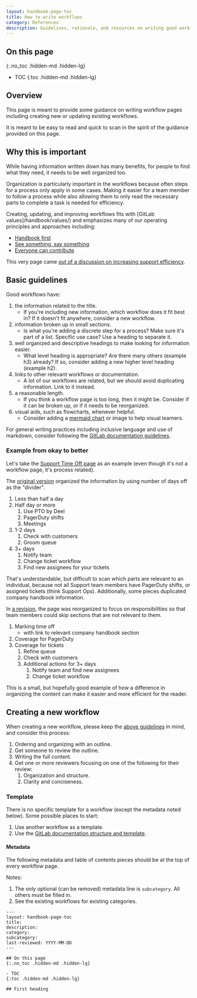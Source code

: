```yaml
---
layout: handbook-page-toc
title: How to write workflows
category: References
description: Guidelines, rationale, and resources on writing good workflow pages.
---
```


## On this page
{:.no_toc .hidden-md .hidden-lg}

- TOC
{:toc .hidden-md .hidden-lg}

## Overview

This page is meant to provide some guidance on writing workflow pages including creating new or updating existing workflows.

It is meant to be easy to read and quick to scan in the spirit of the guidance provided on this page.

## Why this is important

While having information written down has many benefits, for people to find what they need, it needs to be well organized too.

Organization is particularly important in the workflows because often steps for a process only apply in some cases.
Making it easier for a team member to follow a process while also allowing them to only read the necessary parts to complete a task is needed for efficiency.

Creating, updating, and improving workflows fits with [GitLab values]/handbook/values/) and emphasizes many of our operating principles and approaches including:

- [Handbook first](/handbook/handbook-usage/#why-handbook-first)
- [See something, say something](/handbook/values/#see-something-say-something)
- [Everyone can contribute](/handbook/values/#mission)

This very page came [out of a discussion on increasing support efficiency](https://gitlab.com/gitlab-com/support/support-team-meta/-/issues/2927).

## Basic guidelines

Good workflows have:

1. the information related to the title.
    - If you're including new information, which workflow does it fit best in? If it doesn't fit anywhere, consider a new workflow.
1. information broken up in small sections.
    - Is what you're adding a discrete step for a process? Make sure it's part of a list. Specific use case? Use a heading to separate it.
1. well organized and descriptive headings to make looking for information easier.
    - What level heading is appropriate? Are there many others (example h3) already? If so, consider adding a new higher level heading (example h2).
1. links to other relevant workflows or documentation.
    - A lot of our workflows are related, but we should avoid duplicating information. Link to it instead.
1. a reasonable length.
    - If you think a workflow page is too long, then it might be. Consider if it can be broken up, or if it needs to be reorganized.
1. visual aids, such as flowcharts, whenever helpful.
    - Consider adding a [mermaid chart](https://docs.gitlab.com/ee/user/markdown.html#mermaid) or image to help visual learners.

For general writing practices including inclusive language and use of markdown, consider following the [GitLab documentation guidelines](https://docs.gitlab.com/ee/development/documentation/styleguide/).

### Example from okay to better

Let's take the [Support Time Off page](/handbook/support/support-time-off.html) as an example (even though it's not a workflow page, it's process related).

The [original version](https://gitlab.com/gitlab-com/www-gitlab-com/-/blob/7d9466ea0400d3e7739f280c7568b3f030fa2562/sites/handbook/source/handbook/support/support-time-off.html.md#taking-off-less-than-half-a-day) organized the information by using number of days off as the "divider".

1. Less than half a day
1. Half day or more
    1. Use PTO by Deel
    1. PagerDuty shifts
    1. Meetings
1. 1-2 days
    1. Check with customers
    1. Groom queue
1. 3+ days
    1. Notify team
    1. Change ticket workflow
    1. Find new assignees for your tickets

That's understandable, but difficult to scan which parts are relevant to an individual,
because not all Support team members have PagerDuty shifts, or assigned tickets (think Support Ops).
Additionally, some pieces duplicated company handbook information.

In [a revision](https://gitlab.com/gitlab-com/www-gitlab-com/-/blob/7d9466ea0400d3e7739f280c7568b3f030fa2562/sites/handbook/source/handbook/support/support-time-off.html.md#taking-off-less-than-half-a-day), the page was reorganized to focus on responsibilities so that team members could skip sections that are not relevant to them.

1. Marking time off
    - with link to relevant company handbook section
1. Coverage for PagerDuty
1. Coverage for tickets
    1. Refine queue
    1. Check with customers
    1. Additional actions for 3+ days
        1. Notify team and find new assignees
        1. Change ticket workflow

This is a small, but hopefully good example of how a difference in organizing the content can make it easier and more efficient for the reader.

## Creating a new workflow

When creating a new workflow, please keep the [above guidelines](#basic-guidelines) in mind, and consider this process:

1. Ordering and organizing with an outline.
1. Get someone to review the outline.
1. Writing the full content.
1. Get one or more reviewers focusing on one of the following for their review:
    1. Organization and structure.
    1. Clarity and conciseness.

### Template

There is no specific template for a workflow (except the metadata noted below). Some possible places to start:

1. Use another workflow as a template.
1. Use the [GitLab documentation structure and template](https://docs.gitlab.com/ee/development/documentation/structure.html).

#### Metadata

The following metadata and table of contents pieces should be at the top of every workflow page.

Notes:

1. The only optional (can be removed) metadata line is `subcategory`. All others must be filled in.
1. See the existing workflows for existing categories.

```
---
layout: handbook-page-toc
title:
description:
category:
subcategory:
last-reviewed: YYYY-MM-DD
---

## On this page
{:.no_toc .hidden-md .hidden-lg}

- TOC
{:toc .hidden-md .hidden-lg}

## First heading
```
